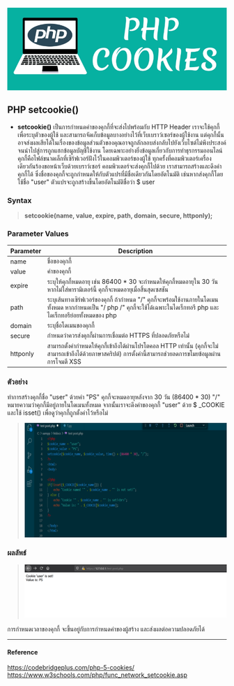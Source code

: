 ![](img/cookies.jpg)
## PHP setcookie()
*  **setcookie()** เป็นการกำหนดค่าของคุกกี้ที่จะส่งไปพร้อมกับ HTTP Header เราจะใช้คุกกี้เพื่อระบุตัวของผู้ใช้ และสามารถจัดเก็บข้อมูลบางอย่างไว้ที่เว็บเบราว์เซอร์ของผู้ใช้งาน แต่คุกกี้นั้นอาจส่งผลเสียได้ในเรื่องของข้อมูลส่วนตัวของคุณอาจถูกลักลอบส่งกลับไปยังเว็บไซต์ไม่พึงประสงค์ จนนำไปสู่การถูกแฮกข้อมูลบัญชีใช้งาน โดยเฉพาะอย่างยิ่งข้อมูลเกี่ยวกับการทำธุรกรรมออนไลน์ คุกกี้คือไฟล์ขนาดเล็กที่เซิร์ฟเวอร์ฝังไว้ในคอมพิวเตอร์ของผู้ใช้ ทุกครั้งที่คอมพิวเตอร์เครื่องเดียวกันร้องขอหน้าเว็บด้วยเบราว์เซอร์ คอมพิวเตอร์จะส่งคุกกี้ไปด้วย เราสามารถสร้างและดึงค่าคุกกี้ได้ ซึ่งชื่อของคุกกี้จะถูกกำหนดให้กับตัวแปรที่มีชื่อเดียวกันโดยอัตโนมัติ เช่นหากส่งคุกกี้โดยใช้ชื่อ "user" ตัวแปรจะถูกสร้างขึ้นโดยอัตโนมัติชื่อว่า $ user 

### Syntax
> **setcookie(name, value, expire, path, domain, secure, httponly);**

### Parameter Values
|Parameter|Description|
|--------|---------|
|name|ชื่อของคุกกี้|
|value|ค่าของคุกกี้|
|expire|ระบุให้คุกกี้หมดอายุ เช่น 86400 * 30 จะกำหนดให้คุกกี้หมดอายุใน 30 วัน หากไม่ใส่พารามิเตอร์นี้ คุกกี้จะหมดอายุเมื่อสิ้นสุดเซสชัน 
|path|ระบุเส้นทางเซิร์ฟเวอร์ของคุกกี้ ถ้ากำหนด "/" คุกกี้จะพร้อมใช้งานภายในโดเมนทั้งหมด หากกำหนดเป็น "/ php /" คุกกี้จะใช้ได้เฉพาะในไดเร็กทอรี php และไดเร็กทอรีย่อยทั้งหมดของ php 
|domain|ระบุชื่อโดเมนของคุกกี้|
|secure|กำหนดว่าควรส่งคุกกี้ผ่านการเชื่อมต่อ HTTPS ที่ปลอดภัยหรือไม่ |
|httponly|สามารถตั้งค่ากำหนดให้คุกกี้เข้าถึงได้ผ่านโปรโตคอล HTTP เท่านั้น (คุกกี้จะไม่สามารถเข้าถึงได้ด้วยภาษาสคริปต์) การตั้งค่านี้สามารถช่วยลดการขโมยข้อมูลผ่านการโจมตี XSS|

### ตัวอย่าง
ทำการสร้างคุกกี้ชื่อ "user" ด้วยค่า "PS" คุกกี้จะหมดอายุหลังจาก 30 วัน (86400 * 30) "/" หมายความว่าคุกกี้มีอยู่ภายในโดเมนทั้งหมด  จากนั้นเราจะดึงค่าของคุกกี้ "user" ด้วย $ _COOKIE และใช้ isset() เพื่อดูว่าคุกกี้ถูกตั้งค่าไว้หรือไม่

> ![](img/cookie1.png)

### ผลลัพธ์

> ![](img/cookie3.png)

การกำหนดเวลาของคุกกี้ จะขึ้นอยู่กับการกำหนดค่าของผู้สร้าง และส่งผลต่อความปลอดภัยได้

-------------------------

#### Reference
https://codebridgeplus.com/php-5-cookies/
https://www.w3schools.com/php/func_network_setcookie.asp
